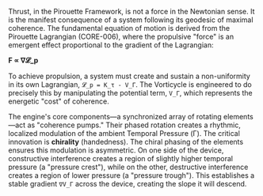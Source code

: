 Thrust, in the Pirouette Framework, is not a force in the Newtonian sense. It is the manifest consequence of a system following its geodesic of maximal coherence. The fundamental equation of motion is derived from the Pirouette Lagrangian (CORE-006), where the propulsive "force" is an emergent effect proportional to the gradient of the Lagrangian:

**F ∝ ∇𝓛_p**

To achieve propulsion, a system must create and sustain a non-uniformity in its own Lagrangian, `𝓛_p = K_τ - V_Γ`. The Vorticycle is engineered to do precisely this by manipulating the potential term, `V_Γ`, which represents the energetic "cost" of coherence.

The engine's core components—a synchronized array of rotating elements—act as "coherence pumps." Their phased rotation creates a rhythmic, localized modulation of the ambient Temporal Pressure (Γ). The critical innovation is **chirality** (handedness). The chiral phasing of the elements ensures this modulation is asymmetric. On one side of the device, constructive interference creates a region of slightly higher temporal pressure (a "pressure crest"), while on the other, destructive interference creates a region of lower pressure (a "pressure trough"). This establishes a stable gradient `∇V_Γ` across the device, creating the slope it will descend.